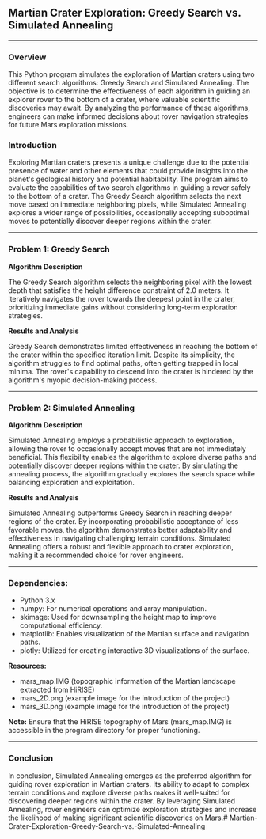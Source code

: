 ## Martian Crater Exploration: Greedy Search vs. Simulated Annealing

---

### Overview

This Python program simulates the exploration of Martian craters using two different search algorithms: Greedy Search and Simulated Annealing. The objective is to determine the effectiveness of each algorithm in guiding an explorer rover to the bottom of a crater, where valuable scientific discoveries may await. By analyzing the performance of these algorithms, engineers can make informed decisions about rover navigation strategies for future Mars exploration missions.

### Introduction

Exploring Martian craters presents a unique challenge due to the potential presence of water and other elements that could provide insights into the planet's geological history and potential habitability. The program aims to evaluate the capabilities of two search algorithms in guiding a rover safely to the bottom of a crater. The Greedy Search algorithm selects the next move based on immediate neighboring pixels, while Simulated Annealing explores a wider range of possibilities, occasionally accepting suboptimal moves to potentially discover deeper regions within the crater.

---

### Problem 1: Greedy Search

**Algorithm Description**

The Greedy Search algorithm selects the neighboring pixel with the lowest depth that satisfies the height difference constraint of 2.0 meters. It iteratively navigates the rover towards the deepest point in the crater, prioritizing immediate gains without considering long-term exploration strategies.

**Results and Analysis**

Greedy Search demonstrates limited effectiveness in reaching the bottom of the crater within the specified iteration limit. Despite its simplicity, the algorithm struggles to find optimal paths, often getting trapped in local minima. The rover's capability to descend into the crater is hindered by the algorithm's myopic decision-making process.

---

### Problem 2: Simulated Annealing

**Algorithm Description**

Simulated Annealing employs a probabilistic approach to exploration, allowing the rover to occasionally accept moves that are not immediately beneficial. This flexibility enables the algorithm to explore diverse paths and potentially discover deeper regions within the crater. By simulating the annealing process, the algorithm gradually explores the search space while balancing exploration and exploitation.

**Results and Analysis**

Simulated Annealing outperforms Greedy Search in reaching deeper regions of the crater. By incorporating probabilistic acceptance of less favorable moves, the algorithm demonstrates better adaptability and effectiveness in navigating challenging terrain conditions. Simulated Annealing offers a robust and flexible approach to crater exploration, making it a recommended choice for rover engineers.

---

### Dependencies:
- Python 3.x
- numpy: For numerical operations and array manipulation.
- skimage: Used for downsampling the height map to improve computational efficiency.
- matplotlib: Enables visualization of the Martian surface and navigation paths.
- plotly: Utilized for creating interactive 3D visualizations of the surface.

**Resources:**
- mars_map.IMG (topographic information of the Martian landscape extracted from HiRISE)
- mars_2D.png (example image for the introduction of the project)
- mars_3D.png (example image for the introduction of the project)

**Note:** Ensure that the HiRISE topography of Mars (mars_map.IMG) is accessible in the program directory for proper functioning.

---

### Conclusion

In conclusion, Simulated Annealing emerges as the preferred algorithm for guiding rover exploration in Martian craters. Its ability to adapt to complex terrain conditions and explore diverse paths makes it well-suited for discovering deeper regions within the crater. By leveraging Simulated Annealing, rover engineers can optimize exploration strategies and increase the likelihood of making significant scientific discoveries on Mars.# Martian-Crater-Exploration-Greedy-Search-vs.-Simulated-Annealing
